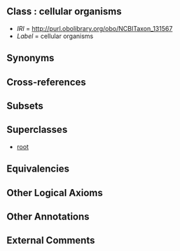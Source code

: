 
## Class : cellular organisms

 * *IRI* = http://purl.obolibrary.org/obo/NCBITaxon_131567
 * *Label* = cellular organisms

## Synonyms


## Cross-references


## Subsets


## Superclasses

 * [root](../../NCBITaxon/_1/NCBITaxon_1.md)

## Equivalencies


## Other Logical Axioms


## Other Annotations


## External Comments

